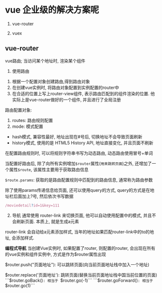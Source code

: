 # vue 企业级的解决方案呢

1. vue-router

2. vuex

## vue-router

vue路由; 当访问某个地址时, 渲染某个组件

1. 使用路由
1) 根据一个配置对象创建路由,得到路由对象
2) 在创建vue实例时, 将路由对象配置到实例配置的router中
3) 在合适的位置上写上router-view组件, 表示路由匹配到的组件渲染的位置. 他实际上是vue-router做好的一个组件, 并且进行了全局注册

路由配置对象:
1) routes: 路由规则配置
2) mode: 模式配置
  + hash模式, 兼容性最好, 地址出现在#号后, 切换地址不会导致页面刷新
  + history模式, 使用的是 HTML5 History API, 地址直接变化, 并且页面不刷新

在配置路由规则时, 可以将规则字符串书写为动态路由, 动态路由使用冒号+单词

当配置好路由后, 除了向所有实例增加```$router```属性(```用来跳转页面```)之外, 还增加了一个属性```$route```, 该属性主要用于获取路由信息

```$route.params```: 获取的是路由配置规则中匹配到的路由信息, 通常称为路由参数

除了使用params传递信息给页面, 还可以使用query的方式, query的方式是在地址栏后面加上?号, 然后依次书写数据
```jsx
/moviedetail?id=1&key=111
```
 
 
2. 导航
通常使用 router-link 来切换页面, 他可以自动使用配置中的模式, 并且不会刷新页面. 本质上, 就是生成a元素

router-link 会自动给a元素添加样式, 当年的地址如果匹配router-link中的to的地址, 会添加样式.

**编程式导航**
当创建Vue实例时, 如果配置了router, 则配置的router, 会出现在所有的vue实例和组件实例中, 方式是作为$router属性出现

$router.push("页面地址"): 可以跳转页面(向当前页面地址栈中加入一个地址)

$router.replace('页面地址'): 跳转页面(替换当前页面地址栈中国当前位置的页面)
 ```$router.goBack()```: 相当于 ```$router.go(-1)```
 ```$router.goForward()```: 相当于 ```$router.go(1)```
